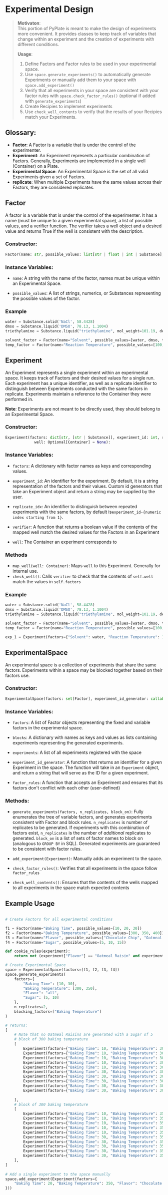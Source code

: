 ﻿# Experimental Design

> **Motivaton**:  
> This portion of PyPlate is meant to make the design of experiments more convenient. It provides classes to keep
> track of variables that change within an experiment and the creation of experiments with different conditions. 
> 
> **Usage**:
> 1. Define Factors and Factor rules to be used in your experimental space.
> 2. Use `space.generate_experiments()` to automatically generate Experiments or manually add them to your space with 
> `space.add_experiment()`
> 3. Verify that all experiments in your space are consistent with your factor rules with `space.check_factor_rules()` (optional if  added with 
> `generate_experiments`)
> 4. Create Recipies to implement experiments
> 5. Use `check_well_contents` to verify that the results of your Recipies match your Experiments.

## Glossary:  
- **Factor**: A Factor is a variable that is under the control of the experimenter.   
- **Experiment**: An Experiment represents a particular combination of Factors. Generally, Experiments are
implemented in a single well (Container) on a Plate.
- **Experimental Space**: An Experimental Space is the set of all valid Experiments given a set of Factors.
- **replicate**: When multiple Experiments have the same values across their Factors, they are considered replicates.

## Factor

A factor is a variable that is under the control of the experimenter. It has a name (must be unique to a given
experimental space), a list of possible values, and a verifier function. The verifier takes a well object and a desired 
value and returns True if the well is consistent with the description.
 
### Constructor:
```python
Factor(name: str, possible_values: list[str | float | int | Substance], verifier: callable[[Container | Plate, Any], bool])
```

### Instance Variables:

- `name`: A string with the name of the factor, names must be unique within an Experimental Space.

- `possible_values`: A list of strings, numerics, or Substances representing the possible values of the factor.

### Example
```python
water = Substance.solid('NaCl', 58.4428)
dmso = Substance.liquid('DMSO', 78.13, 1.1004)
triethylamine = Substance.liquid("triethylamine", mol_weight=101.19, density=0.726)

solvent_factor = Factor(name="Solvent", possible_values=[water, dmso, triethylamine])
temp_factor = Factor(name="Reaction Temperature", possible_values=[100, 150, 200])
```

## Experiment

An Experiment represents a single experiment within an experimental space. It keeps track of Factors and their 
desired values for a single run. Each experiment has a unique identifier, as well as a replicate identifier to
distinguish between Experiments conducted with the same factors in replicate. Experiments maintain a reference to the
Container they were performed in. 

**Note**: Experiments are not meant to be directly used, they should belong to an Experimental Space.

### Constructor:
```python
Experiment(factors: dict[str, [str | Substance]], experiment_id: int, replicate_idx: int,
             well: Optional[Container] = None):
```

### Instance Variables:

- `factors`: A dictionary with factor names as keys and corresponding values.

- `experiment_id`: An identifier for the experiment. By default, it is a string representation of the factors and their 
values. Custom id generators that take an Experiment object and return a string may be supplied by the user.

- `replicate_idx`: An identifier to distinguish between repeated experiments with the same factors, by default is`experiment_id-{numeric index starting from 1}`.

- `verifier`: A function that returns a boolean value if the contents of the mapped well match the desired values for
the Factors in an Experiment

- `well`: The Container an experiment corresponds to

### Methods

- `map_well(well: Container)`: Maps `well` to this Experiment. Generally for internal use.
- `check_well()`: Calls `verifier` to check that the contents of `self.well` match the values in `self.factors`

### Example
```python
water = Substance.solid('NaCl', 58.4428)
dmso = Substance.liquid('DMSO', 78.13, 1.1004)
triethylamine = Substance.liquid("triethylamine", mol_weight=101.19, density=0.726)

solvent_factor = Factor(name="Solvent", possible_values=[water, dmso, triethylamine], verifier=verify_substance)
temp_factor = Factor(name="Reaction Temperature", possible_values=[100, 150, 200], verifier=None)

exp_1 = Experiment(factors={"Solvent": water, "Reaction Temperature": 100})
```

## ExperimentalSpace

An experimental space is a collection of experiments that share the same factors. Experiments within a space may be
blocked together based on their factors use.

### Constructor:
```python
ExperimentalSpace(factors: set[Factor], experiment_id_generator: callable, factor_rules: callable)
```

### Instance Variables:

- `factors`: A list of Factor objects representing the fixed and variable factors in the experimental space.

- `blocks`: A dictionary with names as keys and values as lists containing experiments representing the generated experiments.
- `experiments`: A list of all experiments registered with the space
- `experiment_id_generator`: A function that returns an identifier for a given Experiment in the space. The function will take in an `Experiment` object, and return a string that will serve as the ID for a given experiment.
- `factor_rules`: A function that accepts an Experiment and ensures that its factors don't conflict with each other (user-defined)

### Methods:

- `generate_experiments(factors, n_replicates, block_on)`: Fully enumerates the tree of variable factors, and generates 
experiments consistent with Factor and block rules. `n_replicates` is number of replicates to be generated. If
experiments with this combination of factors exist, `n_replicates` is the number of *additional* replicates to generated.
`block_on` is a list of sets of factor names to block on (analogous to `GROUP BY` in SQL). Generated experiments are
guaranteed to be consistent with factor rules.

- `add_experiment(Experiment)`: Manually adds an experiment to the space.

- `check_factor_rules()`: Verifies that all experiments in the space follow `factor_rules`

- `check_well_contents()`: Ensures that the contents of the wells mapped to all experiments in the space match expected
contents 
  

## Example Usage

```python

# Create Factors for all experimental conditions

f1 = Factor(name="Baking Time", possible_values=[10, 20, 30])
f2 = Factor(name="Baking Temperature", possible_values=[300, 350, 400])
f3 = Factor(name="Flavor", possible_values=["Chocolate Chip", "Oatmeal Raisin", "Peanut Butter"])
f4 = Factor(name="Sugar", possible_values=[5, 10, 15])

def cookie_rules(experiment):
    return not (experiment["Flavor"] == "Oatmeal Raisin" and experiment["Sugar"] == 5)

# Create Experimental Space
space = ExperimentalSpace(factors=[f1, f2, f3, f4])
space.generate_experiments(
    factors={
        "Baking Time": [10, 30],
        "Baking Temperature": [300, 350],
        "Flavor": "all",
        "Sugar": [5, 10]
    },
    n_replicates=2,
    blocking_factors=["Baking Temperature"]
)

# returns:
[
    # Note that no Oatmeal Raisins are generated with a Sugar of 5
    # block of 300 baking temperature
    [
        Experiment(factors={"Baking Time": 10, "Baking Temperature": 300, "Flavor": "Chocolate Chip", "Sugar": 5}),
        Experiment(factors={"Baking Time": 10, "Baking Temperature": 300, "Flavor": "Peanut Butter", "Sugar": 5}),
        Experiment(factors={"Baking Time": 10, "Baking Temperature": 300, "Flavor": "Chocolate Chip", "Sugar": 10}),
        Experiment(factors={"Baking Time": 10, "Baking Temperature": 300, "Flavor": "Oatmeal Raisin", "Sugar": 10}),
        Experiment(factors={"Baking Time": 10, "Baking Temperature": 300, "Flavor": "Peanut Butter", "Sugar": 10}),
        Experiment(factors={"Baking Time": 30, "Baking Temperature": 300, "Flavor": "Chocolate Chip", "Sugar": 5}),
        Experiment(factors={"Baking Time": 30, "Baking Temperature": 300, "Flavor": "Peanut Butter", "Sugar": 5}),
        Experiment(factors={"Baking Time": 30, "Baking Temperature": 300, "Flavor": "Chocolate Chip", "Sugar": 10}),
        Experiment(factors={"Baking Time": 30, "Baking Temperature": 300, "Flavor": "Oatmeal Raisin", "Sugar": 10}),
        Experiment(factors={"Baking Time": 30, "Baking Temperature": 300, "Flavor": "Peanut Butter", "Sugar": 10})
        
    ],
    # block of 300 baking temperature
    [
        Experiment(factors={"Baking Time": 10, "Baking Temperature": 350, "Flavor": "Chocolate Chip", "Sugar": 5}),
        Experiment(factors={"Baking Time": 10, "Baking Temperature": 350, "Flavor": "Peanut Butter", "Sugar": 5}),
        Experiment(factors={"Baking Time": 10, "Baking Temperature": 350, "Flavor": "Chocolate Chip", "Sugar": 10}),
        Experiment(factors={"Baking Time": 10, "Baking Temperature": 350, "Flavor": "Oatmeal Raisin", "Sugar": 10}),
        Experiment(factors={"Baking Time": 10, "Baking Temperature": 350, "Flavor": "Peanut Butter", "Sugar": 10}),
        Experiment(factors={"Baking Time": 30, "Baking Temperature": 350, "Flavor": "Chocolate Chip", "Sugar": 5}),
        Experiment(factors={"Baking Time": 30, "Baking Temperature": 350, "Flavor": "Peanut Butter", "Sugar": 5}),
        Experiment(factors={"Baking Time": 30, "Baking Temperature": 350, "Flavor": "Chocolate Chip", "Sugar": 10}),
        Experiment(factors={"Baking Time": 30, "Baking Temperature": 350, "Flavor": "Oatmeal Raisin", "Sugar": 10}),
        Experiment(factors={"Baking Time": 30, "Baking Temperature": 350, "Flavor": "Peanut Butter", "Sugar": 10})
    ],
]
    
# Add a single experiment to the space manually
space.add_experiment(Experiment(factors={
    "Baking Time": 20, "Baking Temperature": 350, "Flavor": "Chocolate Chip", "Sugar": 5
}))
```
